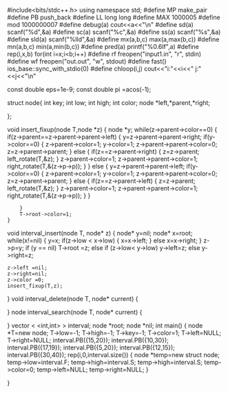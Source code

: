 #include<bits/stdc++.h>
using namespace std;
#define MP          make_pair
#define PB          push_back
#define LL          long long
#define MAX         1000005
#define mod         1000000007
#define debug(a)    cout<<a<<"\n"
#define sd(a)       scanf("%d",&a)
#define sc(a)       scanf("%c",&a)
#define ss(a)       scanf("%s",&a)
#define sld(a)      scanf("%lld",&a)
#define mx(a,b,c)   max(a,max(b,c))
#define mn(a,b,c)   min(a,min(b,c))
#define pred(a)     printf("%0.6lf",a)
#define rep(i,x,b)  for(int i=x;i<b;i++)
#define rf          freopen("input1.in", "r", stdin)
#define wf          freopen("out.out", "w", stdout)
#define fast()      ios_base::sync_with_stdio(0)
#define chloop(i,j) cout<<"i:"<<i<<" j:"<<j<<"\n"

const double eps=1e-9;
const double pi =acos(-1);

struct node{
int key;
int low;
int high;
int color;
node *left,*parent,*right;

};

void insert_fixup(node T,node *z)
{
    node *y;
    while(z->parent->color==0)
    {
        if(z->parent==z->parent->parent->left)
        {
            y=z->parent->parent->right;
            if(y->color==0)
            {
                z->parent->color=1;
                y->color=1;
                z->parent->parent->color=0;
                z=z->parent->parent;
            }
            else
            {
                if(z==z->parent->right)
                 {
                     z=z->parent;
                     left_rotate(T,&z);
                 }
                z->parent->color=1; 
                z->parent->parent->color=1;
                right_rotate(T,&(z->p->p));
            }
        }
            else
            {
                y=z->parent->parent->left;
            if(y->color==0)
            {
                z->parent->color=1;
                y->color=1;
                z->parent->parent->color=0;
                z=z->parent->parent;
            }
            else
            {
                if(z==z->parent->left)
                 {
                     z=z->parent;
                     left_rotate(T,&z);
                 }
                z->parent->color=1; 
                z->parent->parent->color=1;
                right_rotate(T,&(z->p->p));
            } 
            }
                 
        }
        T->root->color=1;
    }

void interval_insert(node T, node* z)
{
  node* y=nil;
  node* x=root;
  while(x!=nil)
  {
      y=x;
      if(z->low < x->low)
      {
          x=x->left;
      }
      else
        x=x->right;
  }
    z->p=y;
     if (y == nil)
      T->root =z;
     else if (z->low< y->low)
        y->left=z;
     else y->right=z;

    z->left =nil;
    z->right=nil;
    z->color =0;
    insert_fixup(T,z);

}
void interval_delete(node T, node* current)
{

}
node interval_search(node T, node* current)
{

}
vector < <int,int> > interval;
node *root;
node *nil;
int main()
{
 node *T=new node;
 T->low=-1; T->high=-1; T->key=-1; T->color=1;
 T->left=NULL; T->right=NULL;
    interval.PB({15,20});
    interval.PB({10,30});
    interval.PB({17,19});
    interval.PB({5,20});
    interval.PB({12,15});
    interval.PB({30,40});
    rep(i,0,interval.size())
    {
        node *temp=new struct node;
        temp->low=interval.F;
        temp->high=interval.S;
        temp->high=interval.S;
        temp->color=0;
        temp->left=NULL;
        temp->right=NULL;
    }


}

